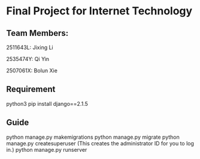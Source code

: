 # Final Project for Internet Technology

## Team Members:
2511643L: Jixing Li 

2535474Y: Qi Yin 

2507061X: Bolun Xie

## Requirement
python3
pip install django==2.1.5

## Guide
python manage.py makemigrations
python manage.py migrate
python manage.py createsuperuser (This creates the administrator ID for you to log in.)
python manage.py runserver